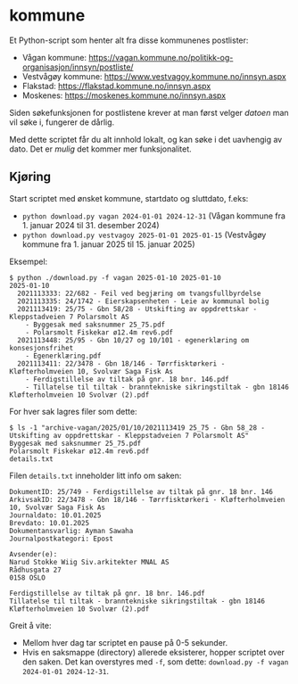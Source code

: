 # kommune

Et Python-script som henter alt fra disse kommunenes postlister:
* Vågan kommune: https://vagan.kommune.no/politikk-og-organisasjon/innsyn/postliste/
* Vestvågøy kommune: https://www.vestvagoy.kommune.no/innsyn.aspx
* Flakstad: https://flakstad.kommune.no/innsyn.aspx
* Moskenes: https://moskenes.kommune.no/innsyn.aspx

Siden søkefunksjonen for postlistene krever at man først velger _datoen_ man vil søke i, fungerer de dårlig.

Med dette scriptet får du alt innhold lokalt, og kan søke i det uavhengig av dato.
Det er _mulig_ det kommer mer funksjonalitet.

## Kjøring

Start scriptet med ønsket kommune, startdato og sluttdato, f.eks:
* `python download.py vagan 2024-01-01 2024-12-31` (Vågan kommune fra 1. januar 2024 til 31. desember 2024)
* `python download.py vestvagoy 2025-01-01 2025-01-15` (Vestvågøy kommune fra 1. januar 2025 til 15. januar 2025)

Eksempel:
```
$ python ./download.py -f vagan 2025-01-10 2025-01-10
2025-01-10
  2021113333: 22/682 - Feil ved begjæring om tvangsfullbyrdelse
  2021113335: 24/1742 - Eierskapsenheten - Leie av kommunal bolig
  2021113419: 25/75 - Gbn 58/28 - Utskifting av oppdrettskar - Kleppstadveien 7 Polarsmolt AS
    - Byggesak med saksnummer 25_75.pdf
    - Polarsmolt Fiskekar ø12.4m rev6.pdf
  2021113448: 25/95 - Gbn 10/27 og 10/101 - egenerklæring om konsesjonsfrihet
    - Egenerklæring.pdf
  2021113411: 22/3478 - Gbn 18/146 - Tørrfisktørkeri - Kløfterholmveien 10, Svolvær Saga Fisk As
    - Ferdigstillelse av tiltak på gnr. 18 bnr. 146.pdf
    - Tillatelse til tiltak - branntekniske sikringstiltak - gbn 18146 Kløfterholmveien 10 Svolvær (2).pdf
```    

For hver sak lagres filer som dette:
```
$ ls -1 "archive-vagan/2025/01/10/2021113419 25_75 - Gbn 58_28 - Utskifting av oppdrettskar - Kleppstadveien 7 Polarsmolt AS"
Byggesak med saksnummer 25_75.pdf
Polarsmolt Fiskekar ø12.4m rev6.pdf
details.txt
```

Filen `details.txt` inneholder litt info om saken:
```
DokumentID: 25/749 - Ferdigstillelse av tiltak på gnr. 18 bnr. 146
ArkivsakID: 22/3478 - Gbn 18/146 - Tørrfisktørkeri - Kløfterholmveien 10, Svolvær Saga Fisk As
Journaldato: 10.01.2025
Brevdato: 10.01.2025
Dokumentansvarlig: Ayman Sawaha
Journalpostkategori: Epost

Avsender(e):
Narud Stokke Wiig Siv.arkitekter MNAL AS
Rådhusgata 27
0158 OSLO

Ferdigstillelse av tiltak på gnr. 18 bnr. 146.pdf
Tillatelse til tiltak - branntekniske sikringstiltak - gbn 18146 Kløfterholmveien 10 Svolvær (2).pdf
```

Greit å vite:
* Mellom hver dag tar scriptet en pause på 0-5 sekunder.
* Hvis en saksmappe (directory) allerede eksisterer, hopper scriptet over den saken.
  Det kan overstyres med `-f`, som dette: `download.py -f vagan 2024-01-01 2024-12-31`.


